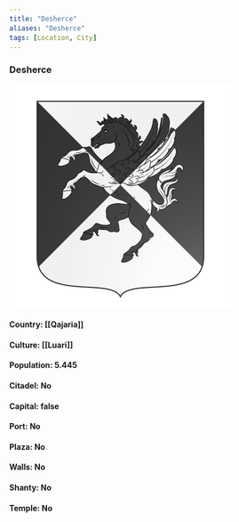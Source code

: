 ```yaml
---
title: "Desherce"
aliases: "Desherce"
tags: [Location, City]
---
```

### Desherce
![](attachment/778c7030ccccaca1a645288a6800efe4.svg)

#### Country: [[Qajaria]]

#### Culture: [[Luari]]

#### Population: 5.445

#### Citadel: No

#### Capital: false

#### Port: No

#### Plaza: No

#### Walls: No

#### Shanty: No

#### Temple: No

